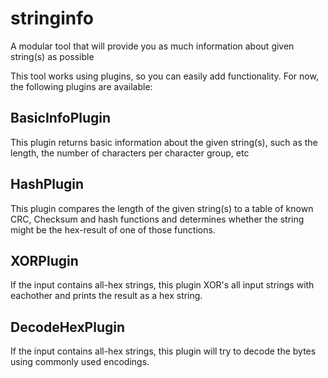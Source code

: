 # stringinfo
A modular tool that will provide you as much information about given string(s) as possible

This tool works using plugins, so you can easily add functionality. For now, the following plugins are available:

## BasicInfoPlugin
This plugin returns basic information about the given string(s), such as the length, the number of characters per character group, etc

## HashPlugin
This plugin compares the length of the given string(s) to a table of known CRC, Checksum and hash functions and determines whether the string might be the hex-result of one of those functions.

## XORPlugin
If the input contains all-hex strings, this plugin XOR's all input strings with eachother and prints the result as a hex string.

## DecodeHexPlugin
If the input contains all-hex strings, this plugin will try to decode the bytes using commonly used encodings.